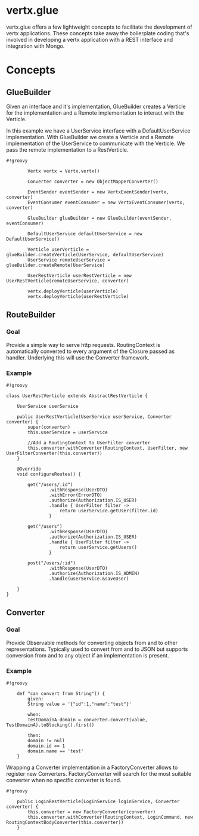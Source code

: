 # vertx.glue #

vertx.glue offers a few lightweight concepts to facilitate the development of vertx applications. These concepts take away the boilerplate coding that's involved in developing a vertx application with a REST interface and integration with Mongo.  

# Concepts #

## GlueBuilder ##

Given an interface and it's implementation, GlueBuilder creates a Verticle for the implementation and a Remote implementation to interact with the Verticle.

In this example we have a UserService interface with a DefaultUserService implementation. With GlueBuilder we create a Verticle and a Remote implementation of the UserService to communicate with the Verticle. We pass the remote implementation to a RestVerticle.

```
#!groovy

        Vertx vertx = Vertx.vertx()

        Converter converter = new ObjectMapperConverter()

        EventSender eventSender = new VertxEventSender(vertx, converter)
        EventConsumer eventConsumer = new VertxEventConsumer(vertx, converter)

        GlueBuilder glueBuilder = new GlueBuilder(eventSender, eventConsumer)

        DefaultUserService defaultUserService = new DefaultUserService()

        Verticle userVerticle = glueBuilder.createVerticle(UserService, defaultUserService)
        UserService remoteUserService = glueBuilder.createRemote(UserService)

        UserRestVerticle userRestVerticle = new UserRestVerticle(remoteUserService, converter)

        vertx.deployVerticle(userVerticle)
        vertx.deployVerticle(userRestVerticle)

```


## RouteBuilder ##

### Goal ###
Provide a simple way to serve http requests. RoutingContext is automatically converted to every argument of the Closure passed as handler. Underlying this will use the Converter framework.

### Example ###


```
#!groovy

class UserRestVerticle extends AbstractRestVerticle {

    UserService userService

    public UserRestVerticle(UserService userService, Converter converter) {
        super(converter)
        this.userService = userService
        
        //Add a RoutingContext to UserFilter converter
        this.converter.withConverter(RoutingContext, UserFilter, new UserFilterConverter(this.converter))
    }

    @Override
    void configureRoutes() {

        get("/users/:id")
                .withResponse(UserDTO)
                .withError(ErrorDTO)
                .authorize(Authorization.IS_USER)
                .handle { UserFilter filter ->
                    return userService.getUser(filter.id)
                }

        get("/users")
                .withResponse(UserDTO)
                .authorize(Authorization.IS_USER)
                .handle { UserFilter filter ->
                    return userService.getUsers()
                }

        post("/users/:id")
                .withResponse(UserDTO)
                .authorize(Authorization.IS_ADMIN)
                .handle(userService.&saveUser)

    }
}
```

## Converter ##

### Goal ###
Provide Observable methods for converting objects from and to other representations. Typically used to convert from and to JSON but supports conversion from and to any object if an implementation is present. 

### Example ###

```
#!groovy

    def "can convert from String"() {
        given:
        String value = '{"id":1,"name":"test"}'

        when:
        TestDomainA domain = converter.convert(value, TestDomainA).toBlocking().first()

        then:
        domain != null
        domain.id == 1
        domain.name == 'test'
    }
```

Wrapping a Converter implementation in a FactoryConverter allows to register new Converters. FactoryConverter will search for the most suitable converter when no specific converter is found.

```
#!groovy

    public LoginRestVerticle(LoginService loginService, Converter converter) {
        this.converter = new FactoryConverter(converter)
        this.converter.withConverter(RoutingContext, LoginCommand, new RoutingContextBodyConverter(this.converter))
    }
```